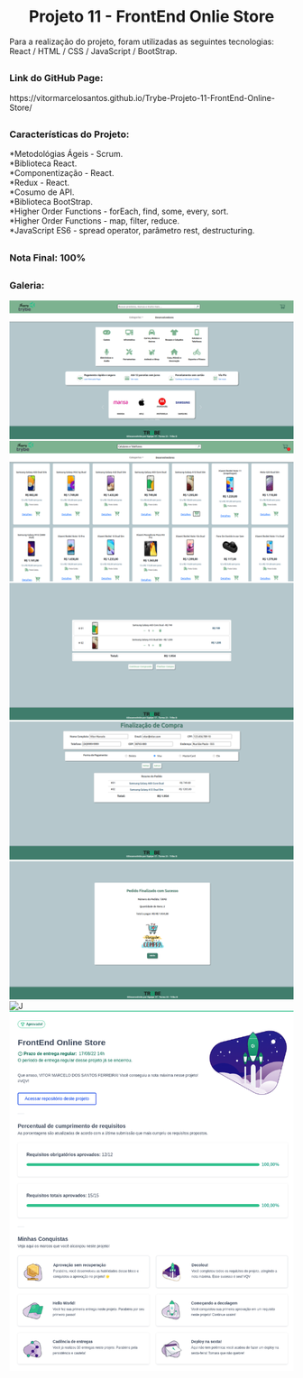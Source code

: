 <h1 align="center">Projeto 11 - FrontEnd Onlie Store</h1>

<div>
  Para a realização do projeto, foram utilizadas as seguintes tecnologias:  React / HTML / CSS / JavaScript / BootStrap.
</div>

##

<div>
  <h3>Link do GitHub Page:</h3> https://vitormarcelosantos.github.io/Trybe-Projeto-11-FrontEnd-Online-Store/
</div>

##

<div>
  <h3>Características do Projeto:</h3>
  *Metodológias Ágeis - Scrum.</br>
  *Biblioteca React.</br>
  *Componentização - React.</br>
  *Redux - React.</br>
  *Cosumo de API.</br>
  *Biblioteca BootStrap.</br>
  *Higher Order Functions - forEach, find, some, every, sort.</br>
  *Higher Order Functions - map, filter, reduce.</br>
  *JavaScript ES6 - spread operator, parâmetro rest, destructuring.</br>
  
</div>

##

<div>
  <h3>Nota Final: 100%</h3>
</div>

##
<h3>Galeria:</h3>
<img src="https://raw.githubusercontent.com/VitorMarceloSantos/Trybe-Projeto-11-FrontEnd-Online-Store/main/projeto-1.png" title="Projeto - 11" alt="J"/><br/>
<img src="https://raw.githubusercontent.com/VitorMarceloSantos/Trybe-Projeto-11-FrontEnd-Online-Store/main/projeto-2.png" title="Projeto - 11" alt="J"/><br/>
<img src="https://raw.githubusercontent.com/VitorMarceloSantos/Trybe-Projeto-11-FrontEnd-Online-Store/main/projeto-3.png" title="Projeto - 11" alt="J"/><br/>
<img src="https://raw.githubusercontent.com/VitorMarceloSantos/Trybe-Projeto-11-FrontEnd-Online-Store/main/projeto-4.png" title="Projeto - 11" alt="J"/><br/>
<img src="https://raw.githubusercontent.com/VitorMarceloSantos/Trybe-Projeto-11-FrontEnd-Online-Store/main/projeto-5.png" title="Projeto - 11" alt="J"/><br/>
<img src="hhttps://raw.githubusercontent.com/VitorMarceloSantos/Trybe-Projeto-11-FrontEnd-Online-Store/main/projeto-7.png" title="Projeto - 11" alt="J"/><br/>
<img src="https://raw.githubusercontent.com/VitorMarceloSantos/Trybe-Projeto-11-FrontEnd-Online-Store/main/projeto-6.png" title="Projeto - 11" alt="J"/><br/>

##


